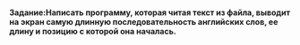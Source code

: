 #### Задание:Написать программу, которая читая текст из файла, выводит на экран самую длинную последовательность английских слов, ее длину и позицию с которой она началась.
